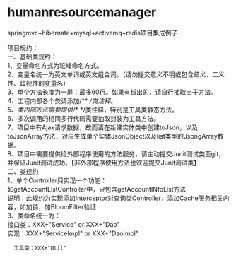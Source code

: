 # humanresourcemanager
springmvc+hibernate+mysql+activemq+redis项目集成例子

项目规约：<br/>
一、基础类规约：<br/>
  1、变量命名方式为驼峰命名方式。<br/>
  2、变量名统一为英文单词或英文组合词。（请勿提交意义不明或包含歧义、二义性、歧视性的变量名）<br/>
  3、单个方法长度为一屏：最多60行。如果有超出的，请自行抽取出子方法。<br/>
  4、工程内部各个类请添加/** */类注释。<br/>
  5、类内部方法需要提供/** */类注释，特别是工具类静态方法。<br/>
  6、多次调用的相同多行代码需要抽取封装为工具方法。<br/>
  7、项目中有Ajax请求数据，故而请在新建实体类中创建toJson，以及toJsonArray方法，对应生成单个实体JsonObject以及list类型的JsongArray数据。<br/>
  8、项目中需要提供给外部程序使用的方法服务，请主动提交Junit测试类至git，并保证Junit测试成功。【非外部程序使用方法也欢迎提交Junit测试类】<br/>
二、类规约<br/>
  1、单个Controller只实现一个功能：<br/>
      如getAccountListController中，只包含getAccountINfoList方法<br/>
      说明：此规约为实现添加Interceptor对查询类Controller，添加Cache服务相关内容，如加锁，加BloomFilter验证<br/>
  3、类命名统一为：<br/>
      接口类：XXX+"Service" or XXX+"Dao"<br/>
      实现：XXX+"ServiceImpl" or XXX+"DaoImol"<br/>
      
      工具类：XXX+"Util"
